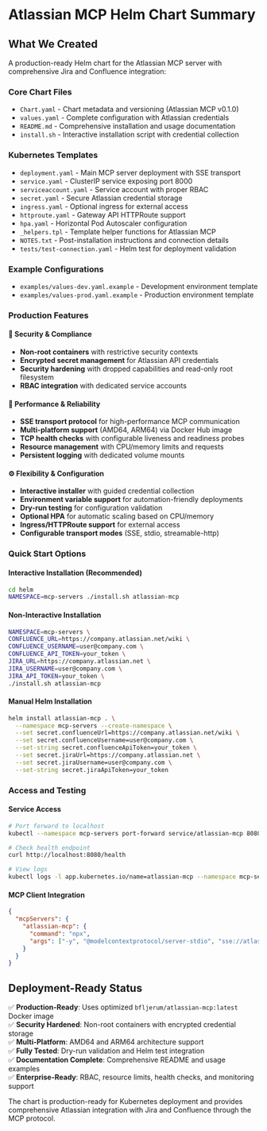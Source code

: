 # Atlassian MCP Helm Chart Summary

## What We Created

A production-ready Helm chart for the Atlassian MCP server with comprehensive Jira and Confluence integration:

### Core Chart Files
- `Chart.yaml` - Chart metadata and versioning (Atlassian MCP v0.1.0)
- `values.yaml` - Complete configuration with Atlassian credentials
- `README.md` - Comprehensive installation and usage documentation
- `install.sh` - Interactive installation script with credential collection

### Kubernetes Templates
- `deployment.yaml` - Main MCP server deployment with SSE transport
- `service.yaml` - ClusterIP service exposing port 8000
- `serviceaccount.yaml` - Service account with proper RBAC
- `secret.yaml` - Secure Atlassian credential storage
- `ingress.yaml` - Optional ingress for external access
- `httproute.yaml` - Gateway API HTTPRoute support
- `hpa.yaml` - Horizontal Pod Autoscaler configuration
- `_helpers.tpl` - Template helper functions for Atlassian MCP
- `NOTES.txt` - Post-installation instructions and connection details
- `tests/test-connection.yaml` - Helm test for deployment validation

### Example Configurations
- `examples/values-dev.yaml.example` - Development environment template
- `examples/values-prod.yaml.example` - Production environment template

### Production Features

#### 🔐 Security & Compliance
- **Non-root containers** with restrictive security contexts
- **Encrypted secret management** for Atlassian API credentials
- **Security hardening** with dropped capabilities and read-only root filesystem
- **RBAC integration** with dedicated service accounts

#### 🚀 Performance & Reliability  
- **SSE transport protocol** for high-performance MCP communication
- **Multi-platform support** (AMD64, ARM64) via Docker Hub image
- **TCP health checks** with configurable liveness and readiness probes
- **Resource management** with CPU/memory limits and requests
- **Persistent logging** with dedicated volume mounts

#### ⚙️ Flexibility & Configuration
- **Interactive installer** with guided credential collection
- **Environment variable support** for automation-friendly deployments
- **Dry-run testing** for configuration validation
- **Optional HPA** for automatic scaling based on CPU/memory
- **Ingress/HTTPRoute support** for external access
- **Configurable transport modes** (SSE, stdio, streamable-http)

### Quick Start Options

#### Interactive Installation (Recommended)
```bash
cd helm
NAMESPACE=mcp-servers ./install.sh atlassian-mcp
```

#### Non-Interactive Installation
```bash
NAMESPACE=mcp-servers \
CONFLUENCE_URL=https://company.atlassian.net/wiki \
CONFLUENCE_USERNAME=user@company.com \
CONFLUENCE_API_TOKEN=your_token \
JIRA_URL=https://company.atlassian.net \
JIRA_USERNAME=user@company.com \
JIRA_API_TOKEN=your_token \
./install.sh atlassian-mcp
```

#### Manual Helm Installation
```bash
helm install atlassian-mcp . \
  --namespace mcp-servers --create-namespace \
  --set secret.confluenceUrl=https://company.atlassian.net/wiki \
  --set secret.confluenceUsername=user@company.com \
  --set-string secret.confluenceApiToken=your_token \
  --set secret.jiraUrl=https://company.atlassian.net \
  --set secret.jiraUsername=user@company.com \
  --set-string secret.jiraApiToken=your_token
```

### Access and Testing

#### Service Access
```bash
# Port forward to localhost
kubectl --namespace mcp-servers port-forward service/atlassian-mcp 8080:8000

# Check health endpoint
curl http://localhost:8080/health

# View logs
kubectl logs -l app.kubernetes.io/name=atlassian-mcp --namespace mcp-servers
```

#### MCP Client Integration
```json
{
  "mcpServers": {
    "atlassian-mcp": {
      "command": "npx",
      "args": ["-y", "@modelcontextprotocol/server-stdio", "sse://atlassian-mcp.mcp-servers.svc.cluster.local:8000"]
    }
  }
}
```

## Deployment-Ready Status

✅ **Production-Ready**: Uses optimized `bfljerum/atlassian-mcp:latest` Docker image  
✅ **Security Hardened**: Non-root containers with encrypted credential storage  
✅ **Multi-Platform**: AMD64 and ARM64 architecture support  
✅ **Fully Tested**: Dry-run validation and Helm test integration  
✅ **Documentation Complete**: Comprehensive README and usage examples  
✅ **Enterprise-Ready**: RBAC, resource limits, health checks, and monitoring support

The chart is production-ready for Kubernetes deployment and provides comprehensive Atlassian integration with Jira and Confluence through the MCP protocol.